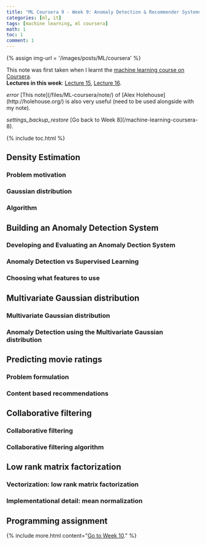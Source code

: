 ```yaml
---
title: "ML Coursera 9 - Week 9: Anomaly Detection & Recommender Systems"
categories: [ml, it]
tags: [machine learning, ml coursera]
math: 1
toc: 1
comment: 1
---
```



{% assign img-url = '/images/posts/ML/coursera' %}

This note was first taken when I learnt the [machine learning course on Coursera](https://www.coursera.org/learn/machine-learning/).<br />
**Lectures in this week**: [Lecture 15](/files/ML-coursera/Lecture15.pdf), [Lecture 16](/files/ML-coursera/Lecture16.pdf).

<p markdown="1" class="thi-warning">
<i class="material-icons mat-icon">error</i>
[This note](/files/ML-coursera/note/) of [Alex Holehouse](http://holehouse.org/) is also very useful (need to be used alongside with my note).
</p>

<div class="see-again">
<i class="material-icons">settings_backup_restore</i>
<span markdown="1">
[Go back to Week 8](/machine-learning-coursera-8).
</span>
</div>

{% include toc.html %}

## Density Estimation

### Problem motivation

### Gaussian distribution

### Algorithm

## Building an Anomaly Detection System

### Developing and Evaluating an Anomaly Dection System 

### Anomaly Detection vs Supervised Learning

### Choosing what features to use

## Multivariate Gaussian distribution

### Multivariate Gaussian distribution

### Anomaly Detection using the Multivariate Gaussian distribution

## Predicting movie ratings

### Problem formulation

### Content based recommendations

## Collaborative filtering

### Collaborative filtering

### Collaborative filtering algorithm

## Low rank matrix factorization

### Vectorization: low rank matrix factorization

### Implementational detail: mean normalization

## Programming assignment

{% include more.html content="[Go to Week 10](/machine-learning-coursera-10)." %}